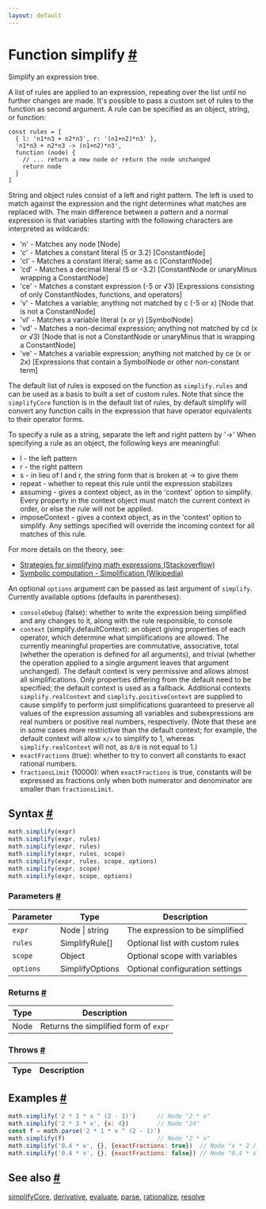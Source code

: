 ```yaml
---
layout: default
---
```


<!-- Note: This file is automatically generated from source code comments. Changes made in this file will be overridden. -->

<h1 id="function-simplify">Function simplify <a href="#function-simplify" title="Permalink">#</a></h1>

Simplify an expression tree.

A list of rules are applied to an expression, repeating over the list until
no further changes are made.
It's possible to pass a custom set of rules to the function as second
argument. A rule can be specified as an object, string, or function:

    const rules = [
      { l: 'n1*n3 + n2*n3', r: '(n1+n2)*n3' },
      'n1*n3 + n2*n3 -> (n1+n2)*n3',
      function (node) {
        // ... return a new node or return the node unchanged
        return node
      }
    ]

String and object rules consist of a left and right pattern. The left is
used to match against the expression and the right determines what matches
are replaced with. The main difference between a pattern and a normal
expression is that variables starting with the following characters are
interpreted as wildcards:

- 'n' - Matches any node [Node]
- 'c' - Matches a constant literal (5 or 3.2) [ConstantNode]
- 'cl' - Matches a constant literal; same as c [ConstantNode]
- 'cd' - Matches a decimal literal (5 or -3.2) [ConstantNode or unaryMinus wrapping a ConstantNode]
- 'ce' - Matches a constant expression (-5 or √3) [Expressions consisting of only ConstantNodes, functions, and operators]
- 'v' - Matches a variable; anything not matched by c (-5 or x) [Node that is not a ConstantNode]
- 'vl' - Matches a variable literal (x or y) [SymbolNode]
- 'vd' - Matches a non-decimal expression; anything not matched by cd (x or √3) [Node that is not a ConstantNode or unaryMinus that is wrapping a ConstantNode]
- 've' - Matches a variable expression; anything not matched by ce (x or 2x) [Expressions that contain a SymbolNode or other non-constant term]

The default list of rules is exposed on the function as `simplify.rules`
and can be used as a basis to built a set of custom rules. Note that since
the `simplifyCore` function is in the default list of rules, by default
simplify will convert any function calls in the expression that have
operator equivalents to their operator forms.

To specify a rule as a string, separate the left and right pattern by '->'
When specifying a rule as an object, the following keys are meaningful:
- l - the left pattern
- r - the right pattern
- s - in lieu of l and r, the string form that is broken at -> to give them
- repeat - whether to repeat this rule until the expression stabilizes
- assuming - gives a context object, as in the 'context' option to
    simplify. Every property in the context object must match the current
    context in order, or else the rule will not be applied.
- imposeContext - gives a context object, as in the 'context' option to
    simplify. Any settings specified will override the incoming context
    for all matches of this rule.

For more details on the theory, see:

- [Strategies for simplifying math expressions (Stackoverflow)](https://stackoverflow.com/questions/7540227/strategies-for-simplifying-math-expressions)
- [Symbolic computation - Simplification (Wikipedia)](https://en.wikipedia.org/wiki/Symbolic_computation#Simplification)

 An optional `options` argument can be passed as last argument of `simplify`.
 Currently available options (defaults in parentheses):
 - `consoleDebug` (false): whether to write the expression being simplified
   and any changes to it, along with the rule responsible, to console
 - `context` (simplify.defaultContext): an object giving properties of
   each operator, which determine what simplifications are allowed. The
   currently meaningful properties are commutative, associative,
   total (whether the operation is defined for all arguments), and
   trivial (whether the operation applied to a single argument leaves
   that argument unchanged). The default context is very permissive and
   allows almost all simplifications. Only properties differing from
   the default need to be specified; the default context is used as a
   fallback. Additional contexts `simplify.realContext` and
   `simplify.positiveContext` are supplied to cause simplify to perform
   just simplifications guaranteed to preserve all values of the expression
   assuming all variables and subexpressions are real numbers or
   positive real numbers, respectively. (Note that these are in some cases
   more restrictive than the default context; for example, the default
   context will allow `x/x` to simplify to 1, whereas
   `simplify.realContext` will not, as `0/0` is not equal to 1.)
 - `exactFractions` (true): whether to try to convert all constants to
   exact rational numbers.
 - `fractionsLimit` (10000): when `exactFractions` is true, constants will
   be expressed as fractions only when both numerator and denominator
   are smaller than `fractionsLimit`.


<h2 id="syntax">Syntax <a href="#syntax" title="Permalink">#</a></h2>

```js
math.simplify(expr)
math.simplify(expr, rules)
math.simplify(expr, rules)
math.simplify(expr, rules, scope)
math.simplify(expr, rules, scope, options)
math.simplify(expr, scope)
math.simplify(expr, scope, options)
```

<h3 id="parameters">Parameters <a href="#parameters" title="Permalink">#</a></h3>

Parameter | Type | Description
--------- | ---- | -----------
`expr` | Node &#124; string |  The expression to be simplified
`rules` | SimplifyRule[] |  Optional list with custom rules
`scope` | Object | Optional scope with variables
`options` | SimplifyOptions | Optional configuration settings

<h3 id="returns">Returns <a href="#returns" title="Permalink">#</a></h3>

Type | Description
---- | -----------
Node | Returns the simplified form of `expr`


<h3 id="throws">Throws <a href="#throws" title="Permalink">#</a></h3>

Type | Description
---- | -----------


<h2 id="examples">Examples <a href="#examples" title="Permalink">#</a></h2>

```js
math.simplify('2 * 1 * x ^ (2 - 1)')      // Node "2 * x"
math.simplify('2 * 3 * x', {x: 4})        // Node "24"
const f = math.parse('2 * 1 * x ^ (2 - 1)')
math.simplify(f)                          // Node "2 * x"
math.simplify('0.4 * x', {}, {exactFractions: true})  // Node "x * 2 / 5"
math.simplify('0.4 * x', {}, {exactFractions: false}) // Node "0.4 * x"
```


<h2 id="see-also">See also <a href="#see-also" title="Permalink">#</a></h2>

[simplifyCore](simplifyCore.html),
[derivative](derivative.html),
[evaluate](evaluate.html),
[parse](parse.html),
[rationalize](rationalize.html),
[resolve](resolve.html)
